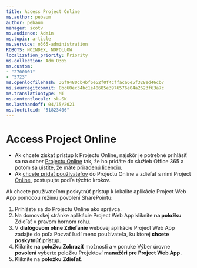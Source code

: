 ```yaml
---
title: Access Project Online
ms.author: pebaum
author: pebaum
manager: scotv
ms.audience: Admin
ms.topic: article
ms.service: o365-administration
ROBOTS: NOINDEX, NOFOLLOW
localization_priority: Priority
ms.collection: Adm_O365
ms.custom:
- "2700001"
- "5723"
ms.openlocfilehash: 36f9480cb4bf6e52f0f4cffaca6e5f328ed46cb7
ms.sourcegitcommit: 8bc60ec34bc1e40685e3976576e04a2623f63a7c
ms.translationtype: MT
ms.contentlocale: sk-SK
ms.lasthandoff: 04/15/2021
ms.locfileid: "51823406"
---
```

# <a name="access-project-online"></a>Access Project Online

- Ak chcete získať prístup k Projectu Online, najskôr je potrebné prihlásiť sa na odber [Projectu Online](https://docs.microsoft.com/ProjectOnline/get-started-with-project-online) tak, že ho pridáte do služieb Office 365 a potom sa uistite, že [máte priradenú licenciu.](https://docs.microsoft.com/ProjectOnline/step-1-sign-up-for-project-online#next-make-sure-you-can-get-in)
- Ak [chcete pridať používateľov](https://docs.microsoft.com/ProjectOnline/step-2-add-people-to-project-online) do Projectu Online a zdieľať s nimi Project [Online,](https://docs.microsoft.com/ProjectOnline/step-2-add-people-to-project-online#4-finally-share-project-online-with-the-people-you-added) postupujte podľa týchto krokov.

Ak chcete používateľom poskytnúť prístup k lokalite aplikácie Project Web App pomocou režimu povolení SharePointu:

1. Prihláste sa do Projectu Online ako správca.
2. Na domovskej stránke aplikácie Project Web App kliknite **na položku** Zdieľať v pravom hornom rohu.
3. V **dialógovom okne Zdieľanie** webovej aplikácie Project Web App zadajte do poľa Pozvať ľudí meno používateľa, ku ktorej **chcete poskytnúť** prístup.
4. Kliknite **na položku Zobraziť** možnosti a v ponuke Výber úrovne **povolení** vyberte položku Projektoví **manažéri pre Project Web App.**
5. Kliknite na **položku Zdieľať**.
